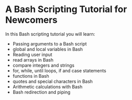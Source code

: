 # A Bash Scripting Tutorial for Newcomers

In this Bash scripting tutorial you will learn:

* Passing arguments to a Bash script
* global and local variables in Bash
* Reading user input
* read arrays in Bash
* compare integers and strings
* for, while, until loops, if and case statements
* functions in Bash
* quotes and special characters in Bash
* Arithmetic calculations with Bash
* Bash redirection and piping

